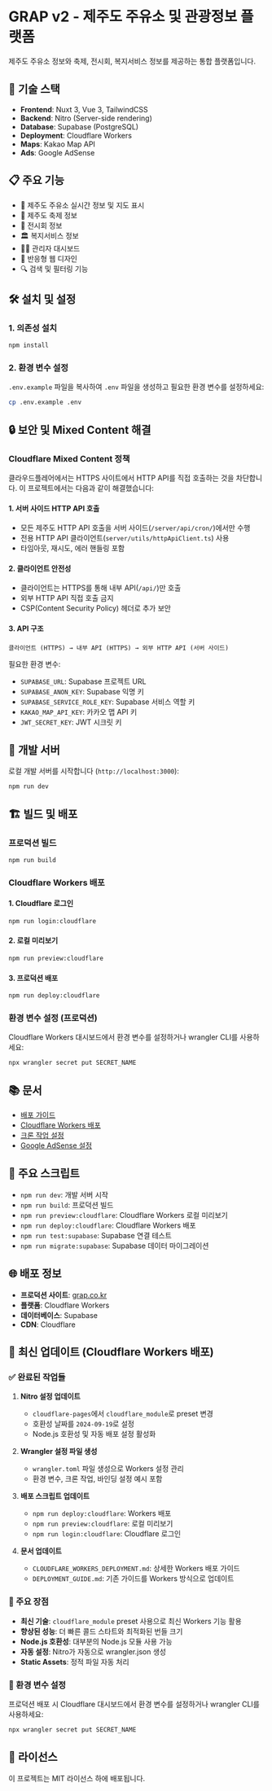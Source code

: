 # GRAP v2 - 제주도 주유소 및 관광정보 플랫폼

제주도 주유소 정보와 축제, 전시회, 복지서비스 정보를 제공하는 통합 플랫폼입니다.

## 🚀 기술 스택

- **Frontend**: Nuxt 3, Vue 3, TailwindCSS
- **Backend**: Nitro (Server-side rendering)
- **Database**: Supabase (PostgreSQL)
- **Deployment**: Cloudflare Workers
- **Maps**: Kakao Map API
- **Ads**: Google AdSense

## 📋 주요 기능

- 🏪 제주도 주유소 실시간 정보 및 지도 표시
- 🎉 제주도 축제 정보
- 🎨 전시회 정보
- 🏛️ 복지서비스 정보
- 👨‍💼 관리자 대시보드
- 📱 반응형 웹 디자인
- 🔍 검색 및 필터링 기능

## 🛠️ 설치 및 설정

### 1. 의존성 설치

```bash
npm install
```

### 2. 환경 변수 설정

`.env.example` 파일을 복사하여 `.env` 파일을 생성하고 필요한 환경 변수를 설정하세요:

```bash
cp .env.example .env
```

## 🔒 보안 및 Mixed Content 해결

### Cloudflare Mixed Content 정책

클라우드플레어에서는 HTTPS 사이트에서 HTTP API를 직접 호출하는 것을 차단합니다. 이 프로젝트에서는 다음과 같이 해결했습니다:

#### 1. 서버 사이드 HTTP API 호출
- 모든 제주도 HTTP API 호출을 서버 사이드(`/server/api/cron/`)에서만 수행
- 전용 HTTP API 클라이언트(`server/utils/httpApiClient.ts`) 사용
- 타임아웃, 재시도, 에러 핸들링 포함

#### 2. 클라이언트 안전성
- 클라이언트는 HTTPS를 통해 내부 API(`/api/`)만 호출
- 외부 HTTP API 직접 호출 금지
- CSP(Content Security Policy) 헤더로 추가 보안

#### 3. API 구조
```
클라이언트 (HTTPS) → 내부 API (HTTPS) → 외부 HTTP API (서버 사이드)
```

필요한 환경 변수:
- `SUPABASE_URL`: Supabase 프로젝트 URL
- `SUPABASE_ANON_KEY`: Supabase 익명 키
- `SUPABASE_SERVICE_ROLE_KEY`: Supabase 서비스 역할 키
- `KAKAO_MAP_API_KEY`: 카카오 맵 API 키
- `JWT_SECRET_KEY`: JWT 시크릿 키

## 🚀 개발 서버

로컬 개발 서버를 시작합니다 (`http://localhost:3000`):

```bash
npm run dev
```

## 🏗️ 빌드 및 배포

### 프로덕션 빌드

```bash
npm run build
```

### Cloudflare Workers 배포

#### 1. Cloudflare 로그인
```bash
npm run login:cloudflare
```

#### 2. 로컬 미리보기
```bash
npm run preview:cloudflare
```

#### 3. 프로덕션 배포
```bash
npm run deploy:cloudflare
```

### 환경 변수 설정 (프로덕션)

Cloudflare Workers 대시보드에서 환경 변수를 설정하거나 wrangler CLI를 사용하세요:

```bash
npx wrangler secret put SECRET_NAME
```

## 📚 문서

- [배포 가이드](./DEPLOYMENT_GUIDE.md)
- [Cloudflare Workers 배포](./CLOUDFLARE_WORKERS_DEPLOYMENT.md)
- [크론 작업 설정](./CRON_SETUP.md)
- [Google AdSense 설정](./ADSENSE_SETUP.md)

## 🔧 주요 스크립트

- `npm run dev`: 개발 서버 시작
- `npm run build`: 프로덕션 빌드
- `npm run preview:cloudflare`: Cloudflare Workers 로컬 미리보기
- `npm run deploy:cloudflare`: Cloudflare Workers 배포
- `npm run test:supabase`: Supabase 연결 테스트
- `npm run migrate:supabase`: Supabase 데이터 마이그레이션

## 🌐 배포 정보

- **프로덕션 사이트**: [grap.co.kr](https://grap.co.kr)
- **플랫폼**: Cloudflare Workers
- **데이터베이스**: Supabase
- **CDN**: Cloudflare

## 🎉 최신 업데이트 (Cloudflare Workers 배포)

### ✅ 완료된 작업들

1. **Nitro 설정 업데이트**
   - `cloudflare-pages`에서 `cloudflare_module`로 preset 변경
   - 호환성 날짜를 `2024-09-19`로 설정
   - Node.js 호환성 및 자동 배포 설정 활성화

2. **Wrangler 설정 파일 생성**
   - `wrangler.toml` 파일 생성으로 Workers 설정 관리
   - 환경 변수, 크론 작업, 바인딩 설정 예시 포함

3. **배포 스크립트 업데이트**
   - `npm run deploy:cloudflare`: Workers 배포
   - `npm run preview:cloudflare`: 로컬 미리보기
   - `npm run login:cloudflare`: Cloudflare 로그인

4. **문서 업데이트**
   - `CLOUDFLARE_WORKERS_DEPLOYMENT.md`: 상세한 Workers 배포 가이드
   - `DEPLOYMENT_GUIDE.md`: 기존 가이드를 Workers 방식으로 업데이트

### 🚀 주요 장점

- **최신 기술**: `cloudflare_module` preset 사용으로 최신 Workers 기능 활용
- **향상된 성능**: 더 빠른 콜드 스타트와 최적화된 번들 크기
- **Node.js 호환성**: 대부분의 Node.js 모듈 사용 가능
- **자동 설정**: Nitro가 자동으로 wrangler.json 생성
- **Static Assets**: 정적 파일 자동 처리

### 🔧 환경 변수 설정

프로덕션 배포 시 Cloudflare 대시보드에서 환경 변수를 설정하거나 wrangler CLI를 사용하세요:

```bash
npx wrangler secret put SECRET_NAME
```

## 📄 라이선스

이 프로젝트는 MIT 라이선스 하에 배포됩니다.
